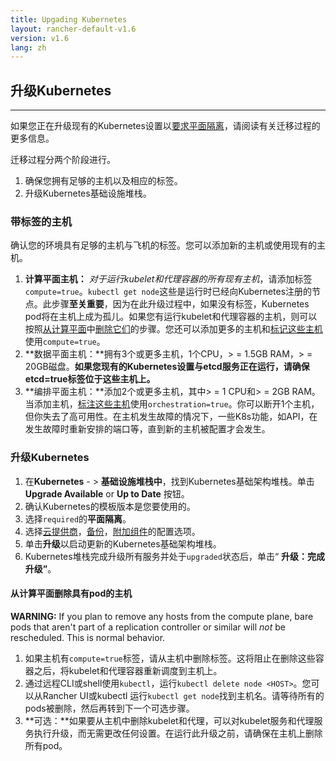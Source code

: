 ```yaml
---
title: Upgading Kubernetes
layout: rancher-default-v1.6
version: v1.6
lang: zh
---
```


## 升级Kubernetes

------

如果您正在升级现有的Kubernetes设置以[要求平面隔离]({{site.baseurl}}/rancher/{{page.version}}/{{page.lang}}/kubernetes/resilicncy-planes)，请阅读有关迁移过程的更多信息。

迁移过程分两个阶段进行。

1. 确保您拥有足够的主机以及相应的标签。
2. 升级Kubernetes基础设施堆栈。

### 带标签的主机

确认您的环境具有足够的主机与飞机的标签。您可以添加新的主机或使用现有的主机。

1. **计算平面主机：** *对于运行kubelet和代理容器的所有现有主机*，请添加标签`compute=true`。`kubectl get node`这些是运行时已经向Kubernetes注册的节点。此步骤**至关重要**，因为在此升级过程中，如果没有标签，Kubernetes pod将在主机上成为孤儿。如果您有运行kubelet和代理容器的主机，则可以按照[从计算平面]({{site.baseurl}}/rancher/{{page.version}}/{{page.lang}}//kubernetes/upgrading/index.md#removing-hosts-with-pods-from-the-compute-plane)中[删除它们]({{site.baseurl}}/rancher/{{page.version}}/{{page.lang}}/kubernetes/upgrading/index.md#removing-hosts-with-pods-from-the-compute-plane)的步骤。您还可以添加更多的主机和[标记这些主机]({{site.baseurl}}/rancher/{{page.version}}/{{page.lang}}//hosts/#host-labels)使用`compute=true`。
2. **数据平面主机：**拥有3个或更多主机，1个CPU，> = 1.5GB RAM，> = 20GB磁盘。**如果您现有的Kubernetes设置与etcd服务正在运行，请确保etcd=true标签位于这些主机上。**
3. **编排平面主机：**添加2个或更多主机，其中> = 1 CPU和> = 2GB RAM。当添加主机，[标注这些主机]({{site.baseurl}}/rancher/{{page.version}}/{{page.lang}}/hosts/#host-labels)使用`orchestration=true`。你可以断开1个主机，但你失去了高可用性。在主机发生故障的情况下，一些K8s功能，如API，在发生故障时重新安排的端口等，直到新的主机被配置才会发生。

### 升级Kubernetes

1. 在**Kubernetes** - > **基础设施堆栈中**，找到Kubernetes基础架构堆栈。单击**Upgrade Available** or **Up to Date** 按钮。
2. 确认Kubernetes的模板版本是您要使用的。
3. 选择`required`的**平面隔离**。
4. 选择[云提供商]({{site.baseurl}}/rancher/{{page.version}}/{{page.lang}}/kubernetes/providers)，[备份]({{site.baseurl}}/rancher/{{page.version}}/{{page.lang}}//kubernetes/backups)，[附加组件]({{site.baseurl}}/rancher/{{page.version}}/{{page.lang}}//kubernetes/addons)的配置选项。
5. 单击**升级**以启动更新的Kubernetes基础架构堆栈。
6. Kubernetes堆栈完成升级所有服务并处于`upgraded`状态后，单击“ **升级：完成升级”**。

#### 从计算平面删除具有pod的主机

**WARNING:** If you plan to remove any hosts from the compute plane, bare pods that aren't part of a replication controller or similar will *not* be rescheduled. This is normal behavior.

1. 如果主机有`compute=true`标签，请从主机中删除标签。这将阻止在删除这些容器之后，将kubelet和代理容器重新调度到主机上。
2. 通过远程CLI或shell使用`kubectl`，运行`kubectl delete node <HOST>`。您可以从Rancher UI或kubectl 运行`kubectl get node`找到主机名。请等待所有的pods被删除，然后再转到下一个可选步骤。
3. **可选：**如果要从主机中删除kubelet和代理，可以对kubelet服务和代理服务执行升级，而无需更改任何设置。在运行此升级之前，请确保在主机上删除所有pod。

